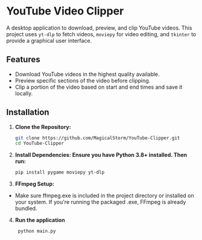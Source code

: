 # YouTube Video Clipper

A desktop application to download, preview, and clip YouTube videos. This project uses `yt-dlp` to fetch videos, `moviepy` for video editing, and `tkinter` to provide a graphical user interface.

## Features

- Download YouTube videos in the highest quality available.
- Preview specific sections of the video before clipping.
- Clip a portion of the video based on start and end times and save it locally.

## Installation

1. **Clone the Repository:**
   ```bash
   git clone https://github.com/MagicalStorm/YouTube-Clipper.git
   cd YouTube-Clipper
    ```
2. **Install Dependencies: Ensure you have Python 3.8+ installed. Then run:**
   ```bash
   pip install pygame moviepy yt-dlp
   ```
3. **FFmpeg Setup:**
- Make sure ffmpeg.exe is included in the project directory or installed on your system. If you're running the packaged .exe, FFmpeg is already bundled.

4. **Run the application**
   ```bash
    python main.py
   ```
